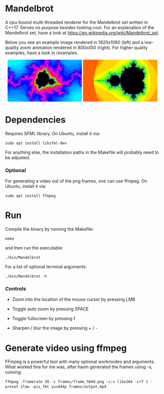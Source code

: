 # Mandelbrot

A cpu-bound multi-threaded renderer for the Mandelbrot set written in C++17. Serves no purpose besides looking cool. For an explanation of the Mandelbrot set, have a look at https://en.wikipedia.org/wiki/Mandelbrot_set.

Below you see an example image rendered in 1920x1080 (left) and a low-quality zoom animation rendered in 800x450 (right). For higher quality examples, have a look in /examples.

<p align="center">
  <img src="examples/.example.png" width="48%" />
  <img src="examples/.exampleGif.gif" width="48%" />
</p>

# Dependencies

Requires SFML library. On Ubuntu, install it via:

    sudo apt install libsfml-dev

For anything else, the installation paths in the Makefile will probably need to be adjusted.

### Optional

For generating a video out of the png frames, one can use ffmpeg. On Ubuntu, install it via:

    sudo apt install ffmpeg

# Run

Compile the binary by running the Makefile:

    make

and then run the executable:

    ./bin/Mandelbrot

For a list of optional terminal arguments:

    ./bin/Mandelbrot -h

### Controls

- Zoom into the location of the mouse cursor by pressing LMB

- Toggle auto zoom by pressing SPACE

- Toggle fullscreen by pressing f

- Sharpen / blur the image by pressing + / -

# Generate video using ffmpeg

FFmpeg is a powerful tool with many optional workmodes and arguments. What worked fine for me was, after havin generated the frames using -s, running:

    ffmpeg -framerate 30 -i frames/frame_%04d.png -c:v libx264 -crf 1 -preset slow -pix_fmt yuv444p frames/output.mp4

